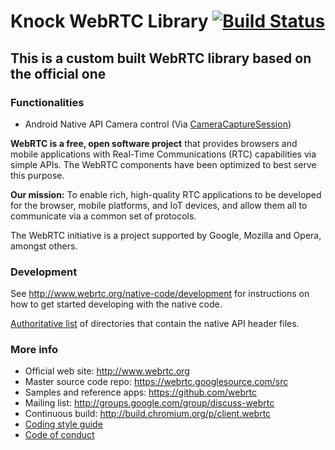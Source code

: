 # Knock WebRTC Library [![Build Status](https://travis-ci.com/jackz314/knock-webrtc.svg?token=phWsgHBzUvb6jweQrYva&branch=knock-branch)](https://travis-ci.com/jackz314/knock-webrtc)

## This is a custom built WebRTC library based on the official one

### Functionalities
- Android Native API Camera control (Via [CameraCaptureSession](https://developer.android.com/reference/android/hardware/camera2/CameraCaptureSession.html))

**WebRTC is a free, open software project** that provides browsers and mobile
applications with Real-Time Communications (RTC) capabilities via simple APIs.
The WebRTC components have been optimized to best serve this purpose.

**Our mission:** To enable rich, high-quality RTC applications to be
developed for the browser, mobile platforms, and IoT devices, and allow them
all to communicate via a common set of protocols.

The WebRTC initiative is a project supported by Google, Mozilla and Opera,
amongst others.

### Development

See http://www.webrtc.org/native-code/development for instructions on how to get
started developing with the native code.

[Authoritative list](native-api.md) of directories that contain the
native API header files.

### More info

 * Official web site: http://www.webrtc.org
 * Master source code repo: https://webrtc.googlesource.com/src
 * Samples and reference apps: https://github.com/webrtc
 * Mailing list: http://groups.google.com/group/discuss-webrtc
 * Continuous build: http://build.chromium.org/p/client.webrtc
 * [Coding style guide](style-guide.md)
 * [Code of conduct](CODE_OF_CONDUCT.md)
